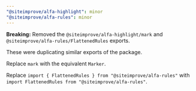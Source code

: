 ```yaml
---
"@siteimprove/alfa-highlight": minor
"@siteimprove/alfa-rules": minor
---
```


**Breaking:** Removed the `@siteimprove/alfa-highlight/mark` and `@siteimprove/alfa-rules/FlattenedRules` exports.

These were duplicating similar exports of the package.

Replace `mark` with the equivalent `Marker`.

Replace `import { FlattenedRules } from "@siteimprove/alfa-rules"` with `import FlattenedRules from "@siteimprove/alfa-rules"`.
